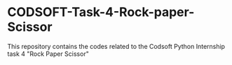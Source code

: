 # CODSOFT-Task-4-Rock-paper-Scissor
This repository contains the codes related to the Codsoft Python Internship task 4  "Rock Paper Scissor"
